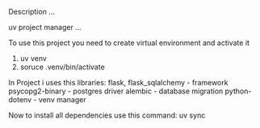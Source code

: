 Description
...

uv project manager
...

To use this project you need to create virtual environment and activate it
1. uv venv
2. soruce .venv/bin/activate

In Project i uses this libraries:
flask, flask_sqlalchemy - framework
psycopg2-binary - postgres driver
alembic - database migration
python-dotenv - venv manager

Now to install all dependencies use this command:
uv sync